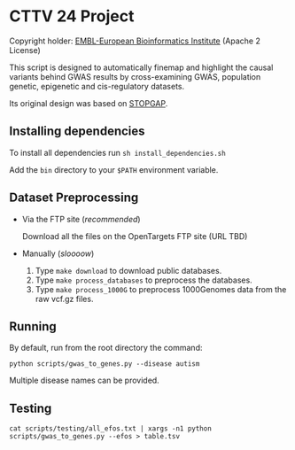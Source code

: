 CTTV 24 Project
===============

Copyright holder: [EMBL-European Bioinformatics Institute](http://www.ebi.ac.uk) (Apache 2 License)

This script is designed to automatically finemap and highlight the causal variants behind GWAS results by cross-examining GWAS, population genetic, epigenetic and cis-regulatory datasets.

Its original design was based on [STOPGAP](). 

Installing dependencies
-----------------------

To install all dependencies run ```sh install_dependencies.sh```

Add the ```bin``` directory to your ```$PATH``` environment variable.

Dataset Preprocessing
---------------------

* Via the FTP site (*recommended*)

  Download all the files on the OpenTargets FTP site (URL TBD)

* Manually (*sloooow*)
  1. Type ```make download``` to download public databases.
  2. Type ```make process_databases``` to preprocess the databases. 
  3. Type ```make process_1000G``` to preprocess 1000Genomes data from the raw vcf.gz files.

Running
-------

By default, run from the root directory the command: 

```
python scripts/gwas_to_genes.py --disease autism  
```

Multiple disease names can be provided.

Testing
-------

```
cat scripts/testing/all_efos.txt | xargs -n1 python scripts/gwas_to_genes.py --efos > table.tsv
```


